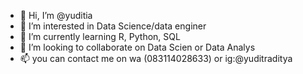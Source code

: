 - 👋 Hi, I’m @yuditia
- 👀 I’m interested in Data Science/data enginer
- 🌱 I’m currently learning R, Python, SQL
- 💞️ I’m looking to collaborate on Data Scien or Data Analys
- 📫 you can contact me on wa (083114028633) or ig:@yuditraditya

<!---
yuditia/yuditia is a ✨ special ✨ repository because its `README.md` (this file) appears on your GitHub profile.
You can click the Preview link to take a look at your changes.
--->
